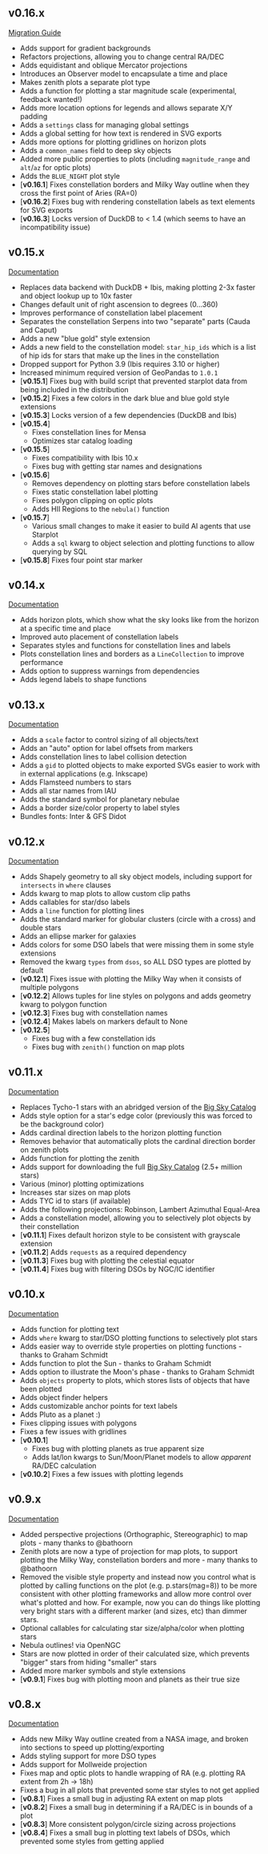 ## v0.16.x
[Migration Guide](migration-guides/0.16.0.md)

- Adds support for gradient backgrounds
- Refactors projections, allowing you to change central RA/DEC
- Adds equidistant and oblique Mercator projections
- Introduces an Observer model to encapsulate a time and place
- Makes zenith plots a separate plot type
- Adds a function for plotting a star magnitude scale (experimental, feedback wanted!)
- Adds more location options for legends and allows separate X/Y padding
- Adds a `settings` class for managing global settings
- Adds a global setting for how text is rendered in SVG exports
- Adds more options for plotting gridlines on horizon plots
- Adds a `common_names` field to deep sky objects
- Added more public properties to plots (including `magnitude_range` and `alt`/`az` for optic plots)
- Adds the `BLUE_NIGHT` plot style
- [**v0.16.1**] Fixes constellation borders and Milky Way outline when they cross the first point of Aries (RA=0)
- [**v0.16.2**] Fixes bug with rendering constellation labels as text elements for SVG exports
- [**v0.16.3**] Locks version of DuckDB to < 1.4 (which seems to have an incompatibility issue)

## v0.15.x
[Documentation](https://archives.starplot.dev/0.15.8/)

- Replaces data backend with DuckDB + Ibis, making plotting 2-3x faster and object lookup up to 10x faster
- Changes default unit of right ascension to degrees (0...360)
- Improves performance of constellation label placement
- Separates the constellation Serpens into two "separate" parts (Cauda and Caput)
- Adds a new "blue gold" style extension
- Adds a new field to the constellation model: `star_hip_ids` which is a list of hip ids for stars that make up the lines in the constellation
- Dropped support for Python 3.9 (Ibis requires 3.10 or higher)
- Increased minimum required version of GeoPandas to `1.0.1`
- [**v0.15.1**] Fixes bug with build script that prevented starplot data from being included in the distribution
- [**v0.15.2**] Fixes a few colors in the dark blue and blue gold style extensions
- [**v0.15.3**] Locks version of a few dependencies (DuckDB and Ibis)
- [**v0.15.4**]
    - Fixes constellation lines for Mensa
    - Optimizes star catalog loading
- [**v0.15.5**]
    - Fixes compatibility with Ibis 10.x
    - Fixes bug with getting star names and designations
- [**v0.15.6**]
    - Removes dependency on plotting stars before constellation labels
    - Fixes static constellation label plotting
    - Fixes polygon clipping on optic plots
    - Adds HII Regions to the `nebula()` function
- [**v0.15.7**]
    - Various small changes to make it easier to build AI agents that use Starplot
    - Adds a `sql` kwarg to object selection and plotting functions to allow querying by SQL
- [**v0.15.8**] Fixes four point star marker

## v0.14.x
[Documentation](https://archives.starplot.dev/0.14.0/)

- Adds horizon plots, which show what the sky looks like from the horizon at a specific time and place
- Improved auto placement of constellation labels
- Separates styles and functions for constellation lines and labels
- Plots constellation lines and borders as a `LineCollection` to improve performance
- Adds option to suppress warnings from dependencies
- Adds legend labels to shape functions

## v0.13.x
[Documentation](https://archives.starplot.dev/0.13.0/)

- Adds a `scale` factor to control sizing of all objects/text
- Adds an "auto" option for label offsets from markers
- Adds constellation lines to label collision detection
- Adds a `gid` to plotted objects to make exported SVGs easier to work with in external applications (e.g. Inkscape)
- Adds Flamsteed numbers to stars
- Adds all star names from IAU
- Adds the standard symbol for planetary nebulae
- Adds a border size/color property to label styles
- Bundles fonts: Inter & GFS Didot

## v0.12.x
[Documentation](https://archives.starplot.dev/0.12.5/)

- Adds Shapely geometry to all sky object models, including support for `intersects` in `where` clauses
- Adds kwarg to map plots to allow custom clip paths
- Adds callables for star/dso labels
- Adds a `line` function for plotting lines
- Adds the standard marker for globular clusters (circle with a cross) and double stars
- Adds an ellipse marker for galaxies
- Adds colors for some DSO labels that were missing them in some style extensions
- Removed the kwarg `types` from `dsos`, so ALL DSO types are plotted by default
- [**v0.12.1**] Fixes issue with plotting the Milky Way when it consists of multiple polygons
- [**v0.12.2**] Allows tuples for line styles on polygons and adds geometry kwarg to polygon function
- [**v0.12.3**] Fixes bug with constellation names
- [**v0.12.4**] Makes labels on markers default to None
- [**v0.12.5**]
    - Fixes bug with a few constellation ids
    - Fixes bug with `zenith()` function on map plots

## v0.11.x
[Documentation](https://archives.starplot.dev/0.11.4/)

- Replaces Tycho-1 stars with an abridged version of the [Big Sky Catalog](https://github.com/steveberardi/bigsky)
- Adds style option for a star's edge color (previously this was forced to be the background color)
- Adds cardinal direction labels to the horizon plotting function
- Removes behavior that automatically plots the cardinal direction border on zenith plots
- Adds function for plotting the zenith
- Adds support for downloading the full [Big Sky Catalog](https://github.com/steveberardi/bigsky) (2.5+ million stars)
- Various (minor) plotting optimizations
- Increases star sizes on map plots
- Adds TYC id to stars (if available)
- Adds the following projections: Robinson, Lambert Azimuthal Equal-Area
- Adds a constellation model, allowing you to selectively plot objects by their constellation
- [**v0.11.1**] Fixes default horizon style to be consistent with grayscale extension
- [**v0.11.2**] Adds `requests` as a required dependency
- [**v0.11.3**] Fixes bug with plotting the celestial equator
- [**v0.11.4**] Fixes bug with filtering DSOs by NGC/IC identifier

## v0.10.x
[Documentation](https://archives.starplot.dev/0.10.2/)

- Adds function for plotting text
- Adds `where` kwarg to star/DSO plotting functions to selectively plot stars
- Adds easier way to override style properties on plotting functions - thanks to Graham Schmidt
- Adds function to plot the Sun - thanks to Graham Schmidt
- Adds option to illustrate the Moon's phase - thanks to Graham Schmidt
- Adds `objects` property to plots, which stores lists of objects that have been plotted
- Adds object finder helpers
- Adds customizable anchor points for text labels
- Adds Pluto as a planet :)
- Fixes clipping issues with polygons
- Fixes a few issues with gridlines
- [**v0.10.1**]
    - Fixes bug with plotting planets as true apparent size
    - Adds lat/lon kwargs to Sun/Moon/Planet models to allow _apparent_ RA/DEC calculation
- [**v0.10.2**] Fixes a few issues with plotting legends

## v0.9.x
[Documentation](https://archives.starplot.dev/0.9.1/)

- Added perspective projections (Orthographic, Stereographic) to map plots - many thanks to @bathoorn
- Zenith plots are now a type of projection for map plots, to support plotting the Milky Way, constellation borders and more - many thanks to @bathoorn
- Removed the visible style property and instead now you control what is plotted by calling functions on the plot (e.g. p.stars(mag=8)) to be more consistent with other plotting frameworks and allow more control over what's plotted and how. For example, now you can do things like plotting very bright stars with a different marker (and sizes, etc) than dimmer stars.
- Optional callables for calculating star size/alpha/color when plotting stars
- Nebula outlines! via OpenNGC
- Stars are now plotted in order of their calculated size, which prevents "bigger" stars from hiding "smaller" stars
- Added more marker symbols and style extensions
- [**v0.9.1**] Fixes bug with plotting moon and planets as their true size

## v0.8.x
[Documentation](https://archives.starplot.dev/0.8.4/)

- Adds new Milky Way outline created from a NASA image, and broken into sections to speed up plotting/exporting
- Adds styling support for more DSO types
- Adds support for Mollweide projection
- Fixes map and optic plots to handle wrapping of RA (e.g. plotting RA extent from 2h -> 18h)
- Fixes a bug in all plots that prevented some star styles to not get applied
- [**v0.8.1**] Fixes a small bug in adjusting RA extent on map plots
- [**v0.8.2**] Fixes a small bug in determining if a RA/DEC is in bounds of a plot
- [**v0.8.3**] More consistent polygon/circle sizing across projections
- [**v0.8.4**] Fixes a small bug in plotting text labels of DSOs, which prevented some styles from getting applied

<br/><br/>
